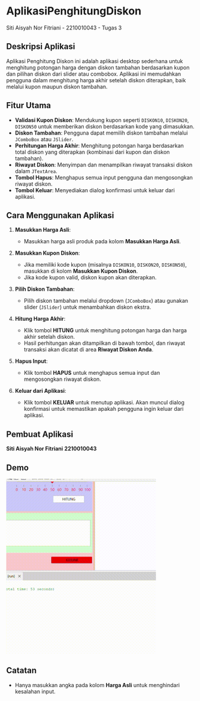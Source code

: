# AplikasiPenghitungDiskon
 Siti Aisyah Nor Fitriani - 2210010043 - Tugas 3


## Deskripsi Aplikasi
Aplikasi Penghitung Diskon ini adalah aplikasi desktop sederhana untuk menghitung potongan harga dengan diskon tambahan berdasarkan kupon dan pilihan diskon dari slider atau combobox. Aplikasi ini memudahkan pengguna dalam menghitung harga akhir setelah diskon diterapkan, baik melalui kupon maupun diskon tambahan.

## Fitur Utama
- **Validasi Kupon Diskon**: Mendukung kupon seperti `DISKON10`, `DISKON20`, `DISKON50` untuk memberikan diskon berdasarkan kode yang dimasukkan.
- **Diskon Tambahan**: Pengguna dapat memilih diskon tambahan melalui `JComboBox` atau `JSlider`.
- **Perhitungan Harga Akhir**: Menghitung potongan harga berdasarkan total diskon yang diterapkan (kombinasi dari kupon dan diskon tambahan).
- **Riwayat Diskon**: Menyimpan dan menampilkan riwayat transaksi diskon dalam `JTextArea`.
- **Tombol Hapus**: Menghapus semua input pengguna dan mengosongkan riwayat diskon.
- **Tombol Keluar**: Menyediakan dialog konfirmasi untuk keluar dari aplikasi.

## Cara Menggunakan Aplikasi
1. **Masukkan Harga Asli**:
   - Masukkan harga asli produk pada kolom **Masukkan Harga Asli**.

2. **Masukkan Kupon Diskon**:
   - Jika memiliki kode kupon (misalnya `DISKON10`, `DISKON20`, `DISKON50`), masukkan di kolom **Masukkan Kupon Diskon**.
   - Jika kode kupon valid, diskon kupon akan diterapkan.

3. **Pilih Diskon Tambahan**:
   - Pilih diskon tambahan melalui dropdown (`JComboBox`) atau gunakan slider (`JSlider`) untuk menambahkan diskon ekstra.

4. **Hitung Harga Akhir**:
   - Klik tombol **HITUNG** untuk menghitung potongan harga dan harga akhir setelah diskon.
   - Hasil perhitungan akan ditampilkan di bawah tombol, dan riwayat transaksi akan dicatat di area **Riwayat Diskon Anda**.

5. **Hapus Input**:
   - Klik tombol **HAPUS** untuk menghapus semua input dan mengosongkan riwayat diskon.

6. **Keluar dari Aplikasi**:
   - Klik tombol **KELUAR** untuk menutup aplikasi. Akan muncul dialog konfirmasi untuk memastikan apakah pengguna ingin keluar dari aplikasi.

## Pembuat Aplikasi
**Siti Aisyah Nor Fitriani**
**2210010043**

## Demo
![Demo Aplikasi](img/AplikasiPenghitungDiskon.gif)


## Catatan
- Hanya masukkan angka pada kolom **Harga Asli** untuk menghindari kesalahan input.

